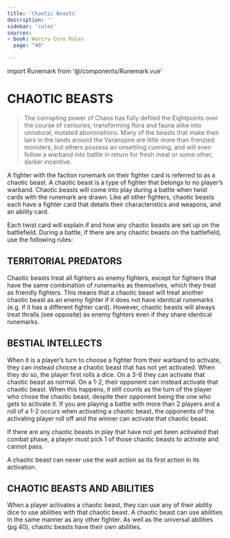 ```yaml
---
title: 'Chaotic Beasts'
description: ''
sidebar: 'rules'
sources:
- book: Warcry Core Rules
  page: "48"

---
```

import Runemark from '@/components/Runemark.vue'

# CHAOTIC BEASTS

> The corrupting power of Chaos has fully defiled the Eightpoints over the course of centuries, transforming flora and fauna alike into unnatural, mutated abominations. Many of the beasts that make their lairs in the lands around the Varanspire are little more than frenzied monsters, but others possess an unsettling cunning, and will even follow a warband into battle in return for fresh meat or some other, darker incentive.

A fighter with the <Runemark mark="Chaotic Beast" /> faction runemark on their fighter card is referred to as a chaotic beast. A chaotic beast is a type of fighter that belongs to no player’s warband. Chaotic beasts will come into play during a battle when twist cards with the <Runemark mark="WILD CREATURES" /> runemark are drawn. Like all other fighters, chaotic beasts each have a fighter card that details their characteristics and weapons, and an ability card.

Each twist card will explain if and how any chaotic beasts are set up on the battlefield. During a battle, if there are any chaotic beasts on the battlefield, use the following rules:

## TERRITORIAL PREDATORS 

Chaotic beasts treat all fighters as enemy fighters, except for fighters that have the same combination of runemarks as themselves, which they treat as friendly fighters. This means that a chaotic beast will treat another chaotic beast as an enemy fighter if it does not have identical runemarks (e.g. if it has a different fighter card). However, chaotic beasts will always treat thralls (see opposite) as enemy fighters even if they share identical runemarks.

## BESTIAL INTELLECTS 

When it is a player’s turn to choose a fighter from their warband to activate, they can instead choose a chaotic beast that has not yet activated. When they do so, the player first rolls a dice. On a 3-6 they can activate that chaotic beast as normal. On a 1-2, their opponent can instead activate that chaotic beast. When this happens, it still counts as the turn of the player who chose the chaotic beast, despite their opponent being the one who gets to activate it. If you are playing a battle with more than 2 players and a roll of a 1-2 occurs when activating a chaotic beast, the opponents of the activating player roll off and the winner can activate that chaotic beast.

If there are any chaotic beasts in play that have not yet been activated that combat phase, a player must pick 1 of those chaotic beasts to activate and cannot pass.

A chaotic beast can never use the wait action as its first action in its activation.

## CHAOTIC BEASTS AND ABILITIES 

When a player activates a chaotic beast, they can use any of their ability dice to use abilities with that chaotic beast. A chaotic beast can use abilities in the same manner as any other fighter. As well as the universal abilities (pg 40), chaotic beasts have their own abilities. 

